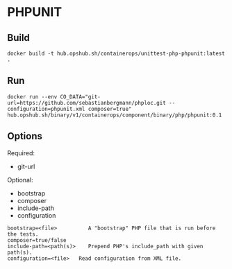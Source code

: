 # PHPUNIT

## Build

```shell
docker build -t hub.opshub.sh/containerops/unittest-php-phpunit:latest .
```

## Run

```shell
docker run --env CO_DATA="git-url=https://github.com/sebastianbergmann/phploc.git --configuration=phpunit.xml composer=true" hub.opshub.sh/binary/v1/containerops/component/binary/php/phpunit:0.1
```

## Options

Required:

- git-url

Optional:

- bootstrap
- composer
- include-path
- configuration

```shell
bootstrap=<file>          A "bootstrap" PHP file that is run before the tests.
composer=true/false
include-path=<path(s)>    Prepend PHP's include_path with given path(s).
configuration=<file>   Read configuration from XML file.
```